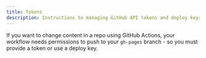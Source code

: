 ```yaml
---
title: Tokens
description: Instructions to managing GitHub API tokens and deploy keys for CI builds
---
```


If you want to change content in a repo using GitHub Actions, your workflow needs permissions to push to your `gh-pages` branch - so you must provide a token or use a deploy key.
